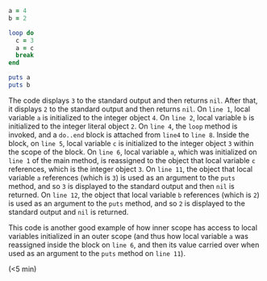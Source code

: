 ````ruby
a = 4
b = 2

loop do
  c = 3
  a = c
  break
end

puts a
puts b
````

The code displays `3` to the standard output and then returns `nil`. After that, it displays `2` to the standard output and then returns `nil`. On `line 1`, local variable `a` is initialized to the integer object `4`. On `line 2`, local variable `b` is initialized to the integer literal object `2`. On `line 4`, the `loop` method is invoked, and a `do..end` block is attached from `line4` to `line 8`. Inside the block, on `line 5`, local variable `c` is initialized to the integer object `3` within the scope of the block. On `line 6`, local variable `a`, which was initialized on `line 1` of the main method, is reassigned to the object that local variable `c` references, which is the integer object `3`. On `line 11`, the object that local variable `a` references (which is `3`) is used as an argument to the `puts` method, and so `3` is displayed to the standard output and then `nil` is returned. On `line 12`, the object that local variable `b` references (which is `2`) is used as an argument to the `puts` method, and so `2` is displayed to the standard output and `nil` is returned.

This code is another good example of how inner scope has access to local variables initialized in an outer scope (and thus how local variable `a` was reassigned inside the block on `line 6`, and then its value carried over when used as an argument to the `puts` method on `line 11`).



(<5 min)